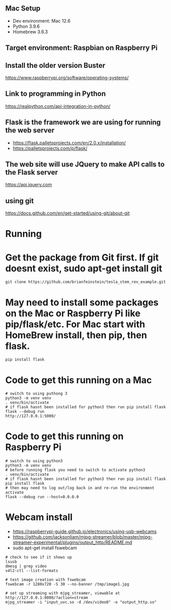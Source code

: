 ## Mac Setup
* Dev environment: Mac 12.6
* Python 3.9.6
* Homebrew 3.6.3

## Target environment: Raspbian on Raspberry Pi
## Install the older version Buster
https://www.raspberrypi.org/software/operating-systems/

## Link to programming in Python
https://realpython.com/api-integration-in-python/

## Flask is the framework we are using for running the web server
* https://flask.palletsprojects.com/en/2.0.x/installation/
* https://palletsprojects.com/p/flask/

## The web site will use JQuery to make API calls to the Flask server
https://api.jquery.com

## using git
https://docs.github.com/en/get-started/using-git/about-git


# Running

# Get the package from Git first. If git doesnt exist, sudo apt-get install git
```
git clone https://github.com/brianfeinstein/tesla_stem_rov_example.git
```

# May need to install some packages on the Mac or Raspberry Pi like pip/flask/etc. For Mac start with HomeBrew install, then pip, then flask.
```
pip install flask
```

# Code to get this running on a Mac
```
# switch to using puthong 3
python3 -m venv venv 
. venv/bin/activate
# if flask hasnt been installed for python3 then run pip install flask
flask --debug run
http://127.0.0.1:5000/
```

# Code to get this running on Raspberry Pi
```
# switch to using python3
python3 -m venv venv
# before running flask you need to switch to activate python3
. venv/bin/activate
# if flask hasnt been installed for python3 then run pip install flask
pip install flask
# then may need to log out/log back in and re-run the environment activate
flask --debug run --host=0.0.0.0
```

# Webcam install
* https://raspberrypi-guide.github.io/electronics/using-usb-webcams
* https://github.com/jacksonliam/mjpg-streamer/blob/master/mjpg-streamer-experimental/plugins/output_http/README.md
* sudo apt-get install fswebcam


```
# check to see if it shows up
lsusb
dmesg | grep video
v4l2-ctl --list-formats

# test image creation with fswebcam
fswebcam -r 1280x720 -S 30 --no-banner /tmp/image1.jpg

# set up streaming with mjpg_streamer, viewable at http://127.0.0.1:8080/?action=stream
mjpg_streamer -i "input_uvc.so -d /dev/video0" -o "output_http.so"
```



